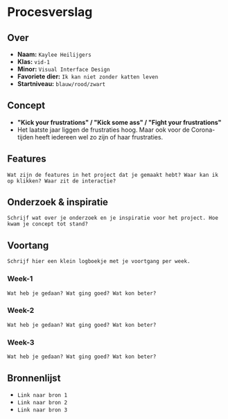 <!-- Vergeet je niet de comments uit te zetten voordat je begint met typen? 💬 -->

# Procesverslag

## Over
* **Naam:** `Kaylee Heilijgers`
* **Klas:** `vid-1`
* **Minor:** `Visual Interface Design`
* **Favoriete dier:** `Ik kan niet zonder katten leven`
* **Startniveau:** `blauw/rood/zwart`

## Concept

* **"Kick your frustrations" / "Kick some ass" / "Fight your frustrations"**
* Het laatste jaar liggen de frustraties hoog. Maar ook voor de Corona-tijden heeft iedereen wel zo zijn of haar frustraties.



## Features

`Wat zijn de features in het project dat je gemaakt hebt? Waar kan ik op klikken? Waar zit de interactie?`

## Onderzoek & inspiratie
`Schrijf wat over je onderzoek en je inspiratie voor het project. Hoe kwam je concept tot stand?`

## Voortang

`Schrijf hier een klein logboekje met je voortgang per week.`

### Week-1
`Wat heb je gedaan? Wat ging goed? Wat kon beter?`

### Week-2
`Wat heb je gedaan? Wat ging goed? Wat kon beter?`

### Week-3
`Wat heb je gedaan? Wat ging goed? Wat kon beter?`


## Bronnenlijst

* `Link naar bron 1`
* `Link naar bron 2`
* `Link naar bron 3`

